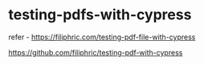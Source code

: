 # testing-pdfs-with-cypress


refer - https://filiphric.com/testing-pdf-file-with-cypress

https://github.com/filiphric/testing-pdf-with-cypress
